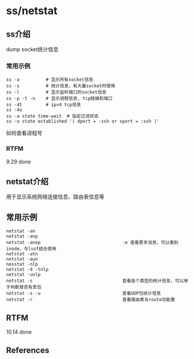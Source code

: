 
# ss/netstat

## ss介绍

dump socket统计信息

### 常用示例

```text
ss -a          # 显示所有socket信息
ss -s          # 统计信息，有大量socket时使用
ss -l          # 显示监听端口的socket信息
ss -p -t -n    # 显示进程信息, tcp链接和端口
ss -4t         # ipv4 tcp信息
ss -4u           
ss -a state time-wait  # 指定过滤状态
ss -o state established '( dport = :ssh or sport = :ssh )'
```

如何查看进程号

### RTFM

9.29 done

## netstat介绍

用于显示系统网络连接信息、路由表信息等

## 常用示例

```text
netstat -an
netstat -anp
netstat -anep                               -e 查看更多消息，可以看到inode，与lsof结合使用
netstat -atn
netstat -aun
nesstat -nlp
netstat -4 -tnlp      
netstat -unlp
netstat -s                                  查看各个类型的统计信息，可以用于判断是否有丢包
netstat -s -u                               查看UDP包统计信息
netstat -r                                  查看路由表与route功能重
```

## RTFM

10.14 done

## References

